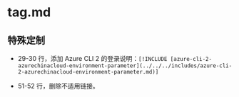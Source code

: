 # tag.md

## 特殊定制

* 29-30 行，添加 Azure CLI 2 的登录说明：`[!INCLUDE [azure-cli-2-azurechinacloud-environment-parameter](../../../includes/azure-cli-2-azurechinacloud-environment-parameter.md)]`

* 51-52 行，删除不适用链接。